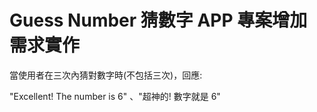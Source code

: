 # Guess Number 猜數字 APP 專案增加需求實作

當使用者在三次內猜對數字時(不包括三次)，回應:

"Excellent! The number is 6" 、"超神的! 數字就是 6"
